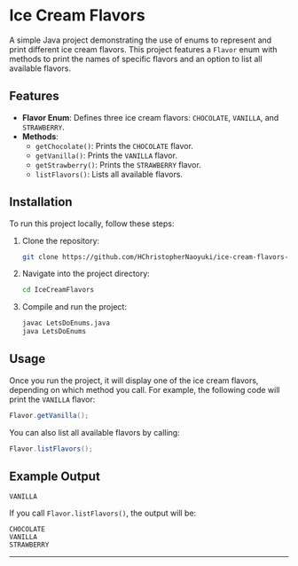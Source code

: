 # Ice Cream Flavors

A simple Java project demonstrating the use of enums to represent and print different ice cream flavors. This project features a `Flavor` enum with methods to print the names of specific flavors and an option to list all available flavors.

## Features

- **Flavor Enum**: Defines three ice cream flavors: `CHOCOLATE`, `VANILLA`, and `STRAWBERRY`.
- **Methods**:
  - `getChocolate()`: Prints the `CHOCOLATE` flavor.
  - `getVanilla()`: Prints the `VANILLA` flavor.
  - `getStrawberry()`: Prints the `STRAWBERRY` flavor.
  - `listFlavors()`: Lists all available flavors.
  
## Installation

To run this project locally, follow these steps:

1. Clone the repository:
   ```bash
   git clone https://github.com/HChristopherNaoyuki/ice-cream-flavors-enum-java.git
   ```

2. Navigate into the project directory:
   ```bash
   cd IceCreamFlavors
   ```

3. Compile and run the project:
   ```bash
   javac LetsDoEnums.java
   java LetsDoEnums
   ```

## Usage

Once you run the project, it will display one of the ice cream flavors, depending on which method you call. For example, the following code will print the `VANILLA` flavor:

```java
Flavor.getVanilla();
```

You can also list all available flavors by calling:

```java
Flavor.listFlavors();
```

## Example Output

```text
VANILLA
```

If you call `Flavor.listFlavors()`, the output will be:

```text
CHOCOLATE
VANILLA
STRAWBERRY
```

---
